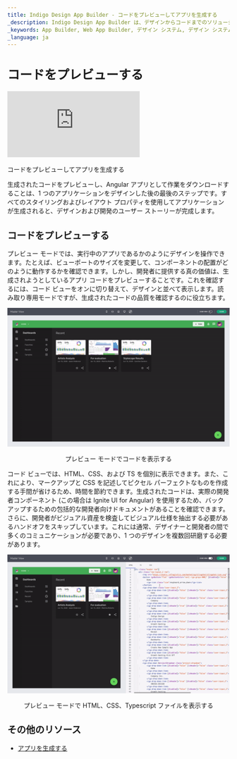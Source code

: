 ```yaml
---
title: Indigo Design App Builder - コードをプレビューしてアプリを生成する
_description: Indigo Design App Builder は、デザインからコードまでのソリューションであり、設計および開発チームが実際の Web アプリケーションを迅速かつ簡単に設計および構築できるようにします。
_keywords: App Builder, Web App Builder, デザイン システム, デザイン システム UX, UI キット, Sketch, Ignite UI for Angular, Sketch to Angular, Angular, Angular デザイン システム, Sketch から コードをエクスポート, Angular 用のデザイン キット, Sketch UI キット
_language: ja
---
```

# コードをプレビューする

<section class="video-container">
    <div>
        <div class="video-container__item">
            <iframe src="https://www.youtube.com/embed/zxT-nIXKn7I" frameborder="0" allowfullscreen></iframe>
        </div>
        <p>コードをプレビューしてアプリを生成する</p>
    </div>
</section>

生成されたコードをプレビューし、Angular アプリとして作業をダウンロードすることは、1 つのアプリケーションをデザインした後の最後のステップです。すべてのスタイリングおよびレイアウト プロパティを使用してアプリケーションが生成されると、デザインおよび開発のユーザー ストーリーが完成します。

## コードをプレビューする 

プレビュー モードでは、実行中のアプリであるかのようにデザインを操作できます。たとえば、ビューポートのサイズを変更して、コンポーネントの配置がどのように動作するかを確認できます。しかし、開発者に提供する真の価値は、生成されようとしているアプリ コードをプレビューすることです。これを確認するには、コード ビューをオンに切り替えて、デザインと並べて表示します。読み取り専用モードですが、生成されたコードの品質を確認するのに役立ちます。 

<img class="responsive-img" src="./images/view-code-Indigo-Design-App-Builder.gif" />
<p style="text-align:center;">プレビュー モードでコードを表示する</p>

コード ビューでは、HTML、CSS、および TS を個別に表示できます。また、これにより、マークアップと CSS を記述してピクセル パーフェクトなものを作成する手間が省けるため、時間を節約できます。生成されたコードは、実際の開発者コンポーネント (この場合は Ignite UI for Angular) を使用するため、バックアップするための包括的な開発者向けドキュメントがあることを確認できます。さらに、開発者がビジュアル資産を検査してビジュアル仕様を抽出する必要があるハンドオフをスキップしています。これには通常、デザイナーと開発者の間で多くのコミュニケーションが必要であり、1 つのデザインを複数回研磨する必要があります。


<img class="responsive-img" src="./images/preview-files-indigo-design-app-builder.gif" />
<p style="text-align:center;">プレビュー モードで HTML、CSS、Typescript ファイルを表示する</p>


## その他のリソース

<div class="divider--half"></div>

* [アプリを生成する](./generate-app/generate-app-overview.md)
